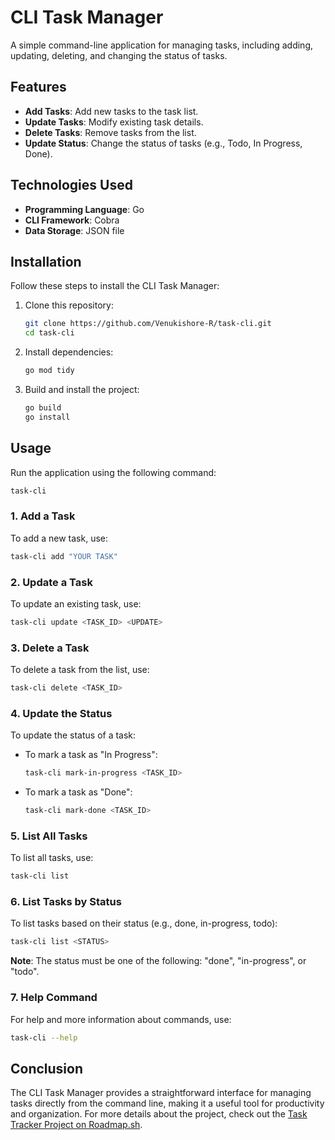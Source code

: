 # CLI Task Manager

A simple command-line application for managing tasks, including adding, updating, deleting, and changing the status of tasks.

## Features
- **Add Tasks**: Add new tasks to the task list.
- **Update Tasks**: Modify existing task details.
- **Delete Tasks**: Remove tasks from the list.
- **Update Status**: Change the status of tasks (e.g., Todo, In Progress, Done).

## Technologies Used
- **Programming Language**: Go
- **CLI Framework**: Cobra
- **Data Storage**: JSON file

## Installation
Follow these steps to install the CLI Task Manager:

1. Clone this repository:
   ```bash
   git clone https://github.com/Venukishore-R/task-cli.git
   cd task-cli
   ```
2. Install dependencies:
   ```bash
   go mod tidy
   ```
3. Build and install the project:
   ```bash
   go build
   go install
   ```
## Usage
Run the application using the following command:
```bash
task-cli
```
### 1. Add a Task
To add a new task, use:
```bash
task-cli add "YOUR TASK"
```
### 2. Update a Task
To update an existing task, use:
```bash
task-cli update <TASK_ID> <UPDATE>
```
### 3. Delete a Task
To delete a task from the list, use:
```bash
task-cli delete <TASK_ID>
```
### 4. Update the Status
To update the status of a task:
- To mark a task as "In Progress":
  ```bash
  task-cli mark-in-progress <TASK_ID>
  ```
- To mark a task as "Done":
  ```bash
  task-cli mark-done <TASK_ID>
  ```
### 5. List All Tasks
To list all tasks, use:
```bash
task-cli list
```
### 6. List Tasks by Status
To list tasks based on their status (e.g., done, in-progress, todo):
```bash
task-cli list <STATUS>
```
**Note**: The status must be one of the following: "done", "in-progress", or "todo".

### 7. Help Command
For help and more information about commands, use:
```bash
task-cli --help
```
## Conclusion
The CLI Task Manager provides a straightforward interface for managing tasks directly from the command line, making it a useful tool for productivity and organization.
For more details about the project, check out the [Task Tracker Project on Roadmap.sh](https://roadmap.sh/projects/task-tracker).
